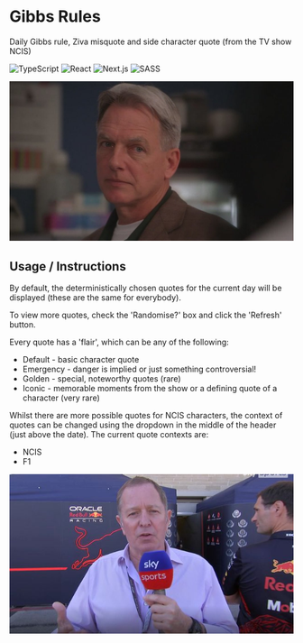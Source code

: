 # Gibbs Rules
Daily Gibbs rule, Ziva misquote and side character quote (from the TV show NCIS)

![TypeScript](https://img.shields.io/badge/typescript-%23007ACC.svg?style=for-the-badge&logo=typescript&logoColor=white)
![React](https://img.shields.io/badge/react-%2320232a.svg?style=for-the-badge&logo=react&logoColor=%2361DAFB)
![Next.js](https://img.shields.io/badge/Next.js-black?style=for-the-badge&logo=next.js&logoColor=white)
![SASS](https://img.shields.io/badge/SASS-hotpink.svg?style=for-the-badge&logo=SASS&logoColor=white)

![Gibbs](./public/Images/NCIS/Gibbs/default.jpg)

## Usage / Instructions
By default, the deterministically chosen quotes for the current day will be displayed (these are the same for everybody).

To view more quotes, check the 'Randomise?' box and click the 'Refresh' button.

Every quote has a 'flair', which can be any of the following:
* Default - basic character quote
* Emergency - danger is implied or just something controversial!
* Golden - special, noteworthy quotes (rare) 
* Iconic - memorable moments from the show or a defining quote of a character (very rare)

Whilst there are more possible quotes for NCIS characters, the context of quotes can be changed using the dropdown in the middle of the header (just above the date). The current quote contexts are:
* NCIS
* F1

![Martin Brundle](./public/Images/F1/Martin%20Brundle/default.jpg)
